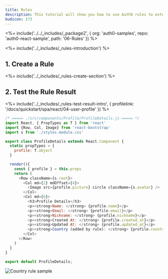 ```yaml
---
title: Rules
description: This tutorial will show you how to use Auth0 rules to extend what Auth0 has to offer.
budicon: 173
---
```


<%= include('../../_includes/_package2', {
  org: 'auth0-samples',
  repo: 'auth0-react-sample',
  path: '06-Rules'
}) %>

<%= include('../_includes/_rules-introduction') %>

## 1. Create a Rule

<%= include('../_includes/_rules-create-section') %>

## 2. Test the Rule Result

<%= include('../_includes/_rules-test-result-intro', { profilelink: '/docs/quickstart/spa/react/04-user-profile' }) %>

```javascript
/* ===== ./src/components/Profile/ProfileDetails.js ===== */
import React, { PropTypes as T } from 'react'
import {Row, Col, Image} from 'react-bootstrap'
import s from './styles.module.css'

export class ProfileDetails extends React.Component {
  static propTypes = {
    profile: T.object
  }

  render(){
    const { profile } = this.props
    return (
      <Row className={s.root}>
        <Col md={2} mdOffset={4}>
          <Image src={profile.picture} circle className={s.avatar} />
        </Col>
        <Col md={6}>
          <h3>Profile Details</h3>
          <p><strong>Name: </strong> {profile.name}</p>
          <p><strong>Email: </strong> {profile.email}</p>
          <p><strong>Nickname: </strong> {profile.nickname}</p>
          <p><strong>Created At: </strong> {profile.created_at}</p>
          <p><strong>Updated At: </strong> {profile.updated_at}</p>
          <p><strong>Country (added by rule): </strong> {profile.country}</p>
        </Col>
      </Row>
    )
  }
}

export default ProfileDetails;
```

![Country rule sample](/media/articles/reactjs/rule-country-show.png)

